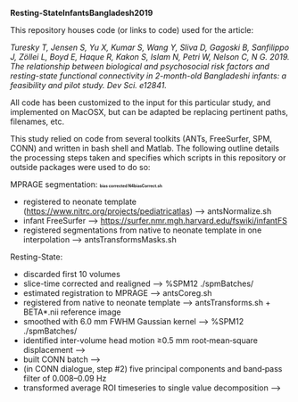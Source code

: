 **Resting-StateInfantsBangladesh2019**

This repository houses code (or links to code) used for the article:

*Turesky T, Jensen S, Yu X, Kumar S, Wang Y, Sliva D, Gagoski B, Sanfilippo J, Zöllei L, Boyd E, Haque R, Kakon S, Islam N, Petri W, Nelson C, N G. 2019. The relationship between biological and psychosocial risk factors and resting-state functional connectivity in 2-month-old Bangladeshi infants: a feasibility and pilot study. Dev Sci. e12841.*

All code has been customized to the input for this particular study, and implemented on MacOSX, but can be adapted be replacing pertinent paths, filenames, etc. 

This study relied on code from several toolkits (ANTs, FreeSurfer, SPM, CONN) and written in bash shell and Matlab. The following outline details the processing steps taken and specifies which scripts in this repository or outside packages were used to do so:

MPRAGE segmentation:
<span style="font-weight: bold; font-size:0.5em;">bias corrected N4biasCorrect.sh</span> 
* registered to neonate template (https://www.nitrc.org/projects/pediatricatlas) --> antsNormalize.sh 
* infant FreeSurfer --> https://surfer.nmr.mgh.harvard.edu/fswiki/infantFS 
* registered segmentations from native to neonate template in one interpolation --> antsTransformsMasks.sh


Resting-State: 
* discarded first 10 volumes 
* slice-time corrected and realigned --> %SPM12 ./spmBatches/ 
* estimated registration to MPRAGE --> antsCoreg.sh 
* registered from native to neonate template --> antsTransforms.sh + BETA*.nii reference image 
* smoothed with 6.0 mm FWHM Gaussian kernel --> %SPM12 ./spmBatches/ 
* identified inter-volume head motion ≥0.5 mm root‐mean‐square displacement --> 
* built CONN batch --> 
* (in CONN dialogue, step #2) five principal components and band‐pass filter of 0.008–0.09 Hz 
* transformed average ROI timeseries to single value decomposition -->
